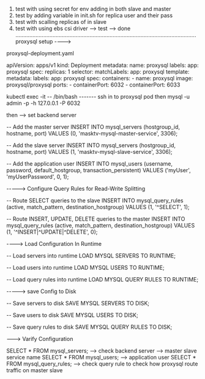 
1. test with using secret for env adding in both slave and master
2. test by adding variable in init.sh for replica user and their pass
3. test with scalling replicas of in slave
4. test with using ebs csi driver --> test --> done
.....................................................................................................................
proxysql setup ---->

proxysql-deployment.yaml

apiVersion: apps/v1
kind: Deployment
metadata:
  name: proxysql
  labels:
    app: proxysql
spec:
  replicas: 1
  selector:
    matchLabels:
      app: proxysql
  template:
    metadata:
      labels:
        app: proxysql
    spec:
      containers:
      - name: proxysql
        image: proxysql/proxysql
        ports:
        - containerPort: 6032
        - containerPort: 6033

kubectl exec -it <proxysql-pod-name> -- /bin/bash   ------- ssh in to proxysql pod
then    mysql -u admin -p -h 127.0.0.1 -P 6032

then  --> set  backend server

-- Add the master server
INSERT INTO mysql_servers (hostgroup_id, hostname, port) VALUES (0, 'masktv-mysql-master-service', 3306);

-- Add the slave server
INSERT INTO mysql_servers (hostgroup_id, hostname, port) VALUES (1, 'masktv-mysql-slave-service', 3306);

-- Add the application user
INSERT INTO mysql_users (username, password, default_hostgroup, transaction_persistent) 
VALUES ('myUser', 'myUserPassword', 0, 1);

-----> Configure Query Rules for Read-Write Splitting

-- Route SELECT queries to the slave
INSERT INTO mysql_query_rules (active, match_pattern, destination_hostgroup) 
VALUES (1, '^SELECT', 1);

-- Route INSERT, UPDATE, DELETE queries to the master
INSERT INTO mysql_query_rules (active, match_pattern, destination_hostgroup) 
VALUES (1, '^INSERT|^UPDATE|^DELETE', 0);

----> Load Configuration In Runtime

-- Load servers into runtime
LOAD MYSQL SERVERS TO RUNTIME;

-- Load users into runtime
LOAD MYSQL USERS TO RUNTIME;

-- Load query rules into runtime
LOAD MYSQL QUERY RULES TO RUNTIME;

-----> save Config to Disk 

-- Save servers to disk
SAVE MYSQL SERVERS TO DISK;

-- Save users to disk
SAVE MYSQL USERS TO DISK;

-- Save query rules to disk
SAVE MYSQL QUERY RULES TO DISK;

---> Varify Configuration

SELECT * FROM mysql_servers;   --> check backend server -->  master slave service name
SELECT * FROM mysql_users;     --> application user
SELECT * FROM mysql_query_rules;  --> check query rule to check how proxysql route traffic on master slave 
 
